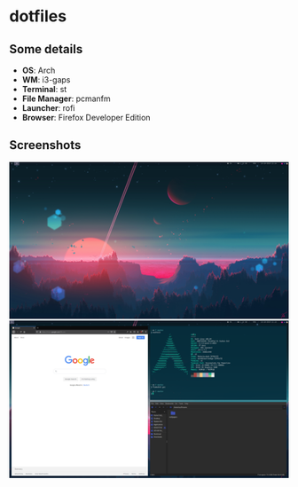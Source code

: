 # dotfiles
## Some details
+ **OS**: Arch
+ **WM**: i3-gaps
+ **Terminal**: st
+ **File Manager**: pcmanfm
+ **Launcher**: rofi
+ **Browser**: Firefox Developer Edition

## Screenshots

![Screenshot](./Pictures/README/2019-10-15_13-16.png)
![Screenshot](./Pictures/README/2019-10-15_13-15.png)